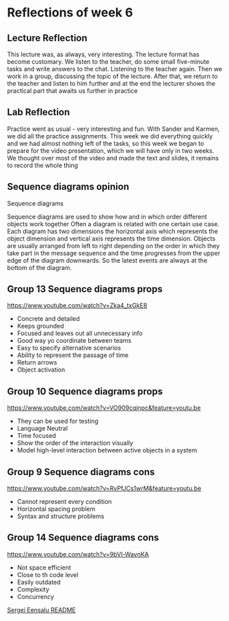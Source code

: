 # Reflections of week 6

## Lecture Reflection
This lecture was, as always, very interesting. The lecture format has become customary. We listen to the teacher, do some small five-minute tasks and write answers to the chat. Listening to the teacher again. Then we work in a group, discussing the topic of the lecture. After that, we return to the teacher and listen to him further and at the end the lecturer shows the practical part that awaits us further in practice


## Lab Reflection
Practice went as usual - very interesting and fun. With Sander and Karmen, we did all the practice assignments. This week we did everything quickly and we had almost nothing left of the tasks, so this week we began to prepare for the video presentation, which we will have only in two weeks. We thought over most of the video and made the text and slides, it remains to record the whole thing

## Sequence diagrams opinion

Sequence diagrams

Sequence diagrams are used to show how and in which order different objects work together
Often a diagram is related with one certain use case. Each diagram has two dimensions the
horizontal axis which represents the object dimension and vertical axis represents the time dimension.
Objects are usually arranged from left to right depending on the order in which they take part in the message
sequence and the time progresses from the upper edge of the diagram downwards. So the latest events are
always at the bottom of the diagram.



## Group 13 Sequence diagrams  props
https://www.youtube.com/watch?v=Zka4_txGkE8
- Concrete and detailed
- Keeps grounded
- Focused and leaves out all unnecessary info
- Good way yo coordinate between teams
- Easy to specify alternative scenarios
- Ability to represent the passage of time
- Return arrows
- Object activation

## Group 10 Sequence diagrams  props
https://www.youtube.com/watch?v=VO909cqjnpc&feature=youtu.be
- They can be used for testing
- Language Neutral
- Time focused
- Show the order of the interaction visually
- Model high-level interaction between active objects in a system

## Group 9 Sequence diagrams  cons
https://www.youtube.com/watch?v=RvPfJCs1wrM&feature=youtu.be
- Cannot represent every condition
- Horizontal spacing problem
- Syntax and structure problems 

## Group 14 Sequence diagrams  cons
https://www.youtube.com/watch?v=9bVl-WavnKA
- Not space efficient 
- Close to th code level
- Easily outdated
- Complexity 
- Concurrency


[Sergei Eensalu README](/Sergei%20Eensalu/README.md)
